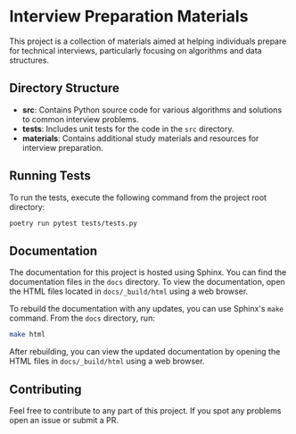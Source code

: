 # Interview Preparation Materials

This project is a collection of materials aimed at helping individuals prepare for technical interviews, particularly focusing on algorithms and data structures.

## Directory Structure

- **src**: Contains Python source code for various algorithms and solutions to common interview problems.
- **tests**: Includes unit tests for the code in the `src` directory.
- **materials**: Contains additional study materials and resources for interview preparation.

## Running Tests

To run the tests, execute the following command from the project root directory:

```bash
poetry run pytest tests/tests.py
```

## Documentation

The documentation for this project is hosted using Sphinx. You can find the documentation files in the `docs` directory. To view the documentation, open the HTML files located in `docs/_build/html` using a web browser.

To rebuild the documentation with any updates, you can use Sphinx's `make` command. From the `docs` directory, run:

```bash
make html
```

After rebuilding, you can view the updated documentation by opening the HTML files in `docs/_build/html` using a web browser.

## Contributing 

Feel free to contribute to any part of this project. If you spot any problems open an issue or submit a PR.